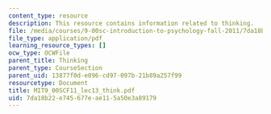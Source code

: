 ```yaml
---
content_type: resource
description: This resource contains information related to thinking.
file: /media/courses/9-00sc-introduction-to-psychology-fall-2011/7da18b22e745677eae115a50e3a89179_MIT9_00SCF11_lec13_think.pdf
file_type: application/pdf
learning_resource_types: []
ocw_type: OCWFile
parent_title: Thinking
parent_type: CourseSection
parent_uid: 13877f0d-e096-cd97-097b-21b89a257f99
resourcetype: Document
title: MIT9_00SCF11_lec13_think.pdf
uid: 7da18b22-e745-677e-ae11-5a50e3a89179
---
```

